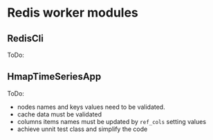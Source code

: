 # Redis worker modules

## RedisCli

ToDo: 

## HmapTimeSeriesApp

ToDo: 
- nodes names and keys values need to be validated.
- cache data must be validated
- columns items names must be updated by `ref_cols` setting values
- achieve unnit test class and simplify the code
